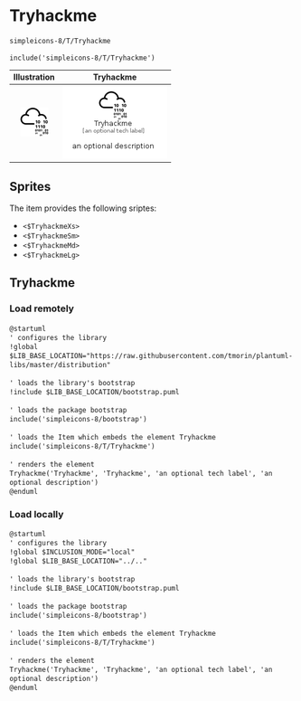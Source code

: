 # Tryhackme


```text
simpleicons-8/T/Tryhackme
```

```text
include('simpleicons-8/T/Tryhackme')
```



| Illustration | Tryhackme |
| :---: | :---: |
| ![illustration for Illustration](../../simpleicons-8/T/Tryhackme.png) | ![illustration for Tryhackme](../../simpleicons-8/T/Tryhackme.Local.png) |



## Sprites
The item provides the following sriptes:

- `<$TryhackmeXs>`
- `<$TryhackmeSm>`
- `<$TryhackmeMd>`
- `<$TryhackmeLg>`





## Tryhackme

### Load remotely
```plantuml
@startuml
' configures the library
!global $LIB_BASE_LOCATION="https://raw.githubusercontent.com/tmorin/plantuml-libs/master/distribution"

' loads the library's bootstrap
!include $LIB_BASE_LOCATION/bootstrap.puml

' loads the package bootstrap
include('simpleicons-8/bootstrap')

' loads the Item which embeds the element Tryhackme
include('simpleicons-8/T/Tryhackme')

' renders the element
Tryhackme('Tryhackme', 'Tryhackme', 'an optional tech label', 'an optional description')
@enduml
```

### Load locally
```plantuml
@startuml
' configures the library
!global $INCLUSION_MODE="local"
!global $LIB_BASE_LOCATION="../.."

' loads the library's bootstrap
!include $LIB_BASE_LOCATION/bootstrap.puml

' loads the package bootstrap
include('simpleicons-8/bootstrap')

' loads the Item which embeds the element Tryhackme
include('simpleicons-8/T/Tryhackme')

' renders the element
Tryhackme('Tryhackme', 'Tryhackme', 'an optional tech label', 'an optional description')
@enduml
```

